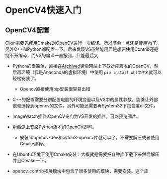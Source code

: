# OpenCV4快速入门

## OpenCV4配置

Clion需要先使用Cmake对OpenCV进行一次编译。所以简单一点还是使用Vs了。另外C++和Python都配置一下。后来发现VS虽然能用但是想要使用Contrib还是绕不开编译，而VS的编译一直报错，只能最后又

- Python的很简单，直接在[Archived](https://www.lfd.uci.edu/~gohlke/pythonlibs/)镜像网站上下载对应版本的OpenCV，然后再环境（我是Anaconda的虚拟环境）中使用 `pip install whl文件名`就可以轻松安装了。
  - Opencv直接使用pip安装很容易出错
- C++的配置需要分别配置电脑的环境变量以及VS中的属性参数，能够让外部依赖选择到opencv的文件。另外可能还需要再System32下包含进dll文件。
- ImageWatch插件:OpenCV专门为VS开发的插件，可以预览图片。
- 树莓派上安装Python版本的OpenCV即可。
  - 安装libopencv-dev和pyton3-opencv库就可以了。不需要解压或者使用Cmake编译。

- 在Ubuntu环境下使用Cmake安装：大概就是需要把各种库下载下来然后解压并且Cmake一下。
- opencv_contrib拓展模块中包含了很多使用的模块，需要安装。这个库
